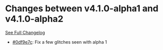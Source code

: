 # Changes between v4.1.0-alpha1 and v4.1.0-alpha2

[See Full Changelog](https://github.com/pydio/cells-client/compare/v4.1.0-alpha1...v4.1.0-alpha2)

- [#0df9e7c](https://github.com/pydio/cells-client/commit/0df9e7c88c68ca94ba59cdaba3db6ee9171fc0bd): Fix a few glitches seen with alpha 1
